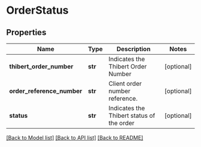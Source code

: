 # OrderStatus

## Properties
Name | Type | Description | Notes
------------ | ------------- | ------------- | -------------
**thibert_order_number** | **str** | Indicates the Thibert Order Number | [optional] 
**order_reference_number** | **str** | Client order number reference. | [optional] 
**status** | **str** | Indicates the Thibert status of the order | [optional] 

[[Back to Model list]](../README.md#documentation-for-models) [[Back to API list]](../README.md#documentation-for-api-endpoints) [[Back to README]](../README.md)


